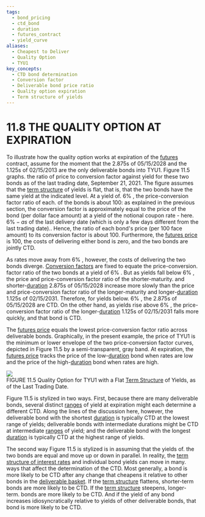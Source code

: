 ```yaml
---
tags:
  - bond_pricing
  - ctd_bond
  - duration
  - futures_contract
  - yield_curve
aliases:
  - Cheapest to Deliver
  - Quality Option
  - TYU1
key_concepts:
  - CTD bond determination
  - Conversion factor
  - Deliverable bond price ratio
  - Quality option expiration
  - Term structure of yields
---
```


# 11.8 THE QUALITY OPTION AT EXPIRATION  

To illustrate how the quality option works at expiration of the [futures](../../Financial%20Engineering%20and%20Arbitrage%20in%20the%20Financial%20Markets/PART%20I%20RELATIVE%20VALUE%20BUILDING%20BLOCKS/Chapter%203%20-%20Futures%20Markets/Futures%20Not%20Subject%20to%20Cash-And-Carry.md) contract, assume for the moment that the 2.875s of 05/15/2028 and the 1.125s of 02/15/2013 are the only deliverable bonds into TYU1. Figure 11.5 graphs. the ratio of price to conversion factor against yield for these two bonds as of the last trading date, September 21, 2021. The figure assumes that the [term structure](../Chapter%209/The%20Vasicek%20Model.md) of yields is flat, that is, that the two bonds have the same yield at the indicated level. At a yield of. $6\%$ , the price-conversion factor ratio of each. of the bonds is about 100: as explained in the previous section, the conversion factor is approximately equal to the price of the bond (per dollar face amount) at a yield of the notional coupon rate - here. $6\%-a s$ of the last delivery date (which is only a few days different from the last trading date).. Hence, the ratio of each bond's price (per 100 face amount) to its conversion factor is about 100. Furthermore, the [futures price](Futures%20Price%20and%20the%20Quality%20Option%20Before%20E.md) is 100, the costs of delivering either bond is zero, and the two bonds are jointly CTD.  

As rates move away from $6\%$ , however, the costs of delivering the two bonds diverge. [Conversion factors](Mechanics%20of%20Us%20Treasury%20Note%20and%20Bond%20Futures.md) are fixed to equate the price-conversion. factor ratio of the two bonds at a yield of $6\%$ . But as yields fall below $6\%$ , the price and price-conversion factor ratio of the shorter-maturity. and shorter-[duration](../Chapter%205/Key%20Rates%20O1s%20Durations%20and%20Hedging.md) 2.875s of 05/15/2028 increase more slowly than the price and price-conversion factor ratio of the longer-maturity and longer-[duration](../Chapter%205/Key%20Rates%20O1s%20Durations%20and%20Hedging.md) 1.125s of 02/15/2031. Therefore, for yields below. $6\%$ , the 2.875s of 05/15/2028 are CTD. On the other hand, as yields rise above $6\%$ , the price-conversion factor ratio of the longer-[duration](../Chapter%205/Key%20Rates%20O1s%20Durations%20and%20Hedging.md) 1.125s of 02/15/2031 falls more quickly, and that bond is CTD.  

The [futures price](Futures%20Price%20and%20the%20Quality%20Option%20Before%20E.md) equals the lowest price-conversion factor ratio across deliverable bonds. Graphically, in the present example, the price of TYU1 is the minimum or lower envelope of the two price-conversion factor curves, depicted in Figure 11.5 by a semi-transparent, gray band. At expiration, the [futures price](Futures%20Price%20and%20the%20Quality%20Option%20Before%20E.md) tracks the price of the low-[duration](../Chapter%205/Key%20Rates%20O1s%20Durations%20and%20Hedging.md) bond when rates are low and the price of the high-[duration](../Chapter%205/Key%20Rates%20O1s%20Durations%20and%20Hedging.md) bond when rates are high.  

![](0955e3004faf5b9315b4f05c07de13f4ecd9ed33e2418edbcd2fa616c517ca58.jpg)  
FIGURE 11.5 Quality Option for TYU1 with a Flat [Term Structure](../Chapter%209/The%20Vasicek%20Model.md) of Yields, as of the Last Trading Date.  

Figure 11.5 is stylized in two ways. First, because there are many deliverable bonds, several distinct [ranges](../../Financial%20Engineering%20and%20Arbitrage%20in%20the%20Financial%20Markets/PART%20I%20RELATIVE%20VALUE%20BUILDING%20BLOCKS/Chapter%206%20Options%20on%20Non-Price%20Variables/Exotic%20Interest%20Rate%20Options.md) of yield at expiration might each determine a different CTD. Along the lines of the discussion here, however, the deliverable bond with the shortest [duration](../Chapter%205/Key%20Rates%20O1s%20Durations%20and%20Hedging.md) is typically CTD at the lowest range of yields; deliverable bonds with intermediate durations might be CTD at intermediate [ranges](../../Financial%20Engineering%20and%20Arbitrage%20in%20the%20Financial%20Markets/PART%20I%20RELATIVE%20VALUE%20BUILDING%20BLOCKS/Chapter%206%20Options%20on%20Non-Price%20Variables/Exotic%20Interest%20Rate%20Options.md) of yield; and the deliverable bond with the longest [duration](../Chapter%205/Key%20Rates%20O1s%20Durations%20and%20Hedging.md) is typically CTD at the highest range of yields.  

The second way Figure 11.5 is stylized is in assuming that the yields of. the two bonds are equal and move up or down in parallel. In reality, the [term structure of interest rates](../../../Financial%20Engineering/6.%20A%20Brief%20Introduction%20to%20Stochastic%20Calculus.md) and individual bond yields can move in many. ways that affect the determination of the CTD. Most generally, a bond is more likely to be CTD after any change that cheapens it relative to other bonds in the [deliverable basket](Mechanics%20of%20Us%20Treasury%20Note%20and%20Bond%20Futures.md). If the [term structure](../Chapter%209/The%20Vasicek%20Model.md) flattens, shorter-term bonds are more likely to be CTD. If the [term structure](../Chapter%209/The%20Vasicek%20Model.md) steepens, longer-term. bonds are more likely to be CTD. And if the yield of any bond increases idiosyncratically relative to yields of other deliverable bonds, that bond is more likely to be CTD.  